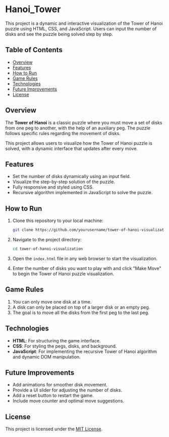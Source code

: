 # Hanoi_Tower
This project is a dynamic and interactive visualization of the Tower of Hanoi puzzle using HTML, CSS, and JavaScript. Users can input the number of disks and see the puzzle being solved step by step.

## Table of Contents
- [Overview](#overview)
- [Features](#features)
- [How to Run](#how-to-run)
- [Game Rules](#game-rules)
- [Technologies](#technologies)
- [Future Improvements](#future-improvements)
- [License](#license)

## Overview

The **Tower of Hanoi** is a classic puzzle where you must move a set of disks from one peg to another, with the help of an auxiliary peg. The puzzle follows specific rules regarding the movement of disks.

This project allows users to visualize how the Tower of Hanoi puzzle is solved, with a dynamic interface that updates after every move.

## Features

- Set the number of disks dynamically using an input field.
- Visualize the step-by-step solution of the puzzle.
- Fully responsive and styled using CSS.
- Recursive algorithm implemented in JavaScript to solve the puzzle.
  
## How to Run

1. Clone this repository to your local machine:
    ```bash
    git clone https://github.com/yourusername/tower-of-hanoi-visualization.git
    ```

2. Navigate to the project directory:
    ```bash
    cd tower-of-hanoi-visualization
    ```

3. Open the `index.html` file in any web browser to start the visualization.

4. Enter the number of disks you want to play with and click "Make Move" to begin the Tower of Hanoi puzzle visualization.

## Game Rules

1. You can only move one disk at a time.
2. A disk can only be placed on top of a larger disk or an empty peg.
3. The goal is to move all the disks from the first peg to the last peg.

## Technologies

- **HTML**: For structuring the game interface.
- **CSS**: For styling the pegs, disks, and background.
- **JavaScript**: For implementing the recursive Tower of Hanoi algorithm and dynamic DOM manipulation.

## Future Improvements

- Add animations for smoother disk movement.
- Provide a UI slider for adjusting the number of disks.
- Add a reset button to restart the game.
- Include move counter and optimal move suggestions.
  
## License

This project is licensed under the [MIT License](LICENSE).
